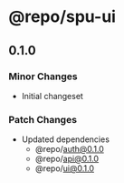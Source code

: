 # @repo/spu-ui

## 0.1.0

### Minor Changes

- Initial changeset

### Patch Changes

- Updated dependencies
  - @repo/auth@0.1.0
  - @repo/api@0.1.0
  - @repo/ui@0.1.0
